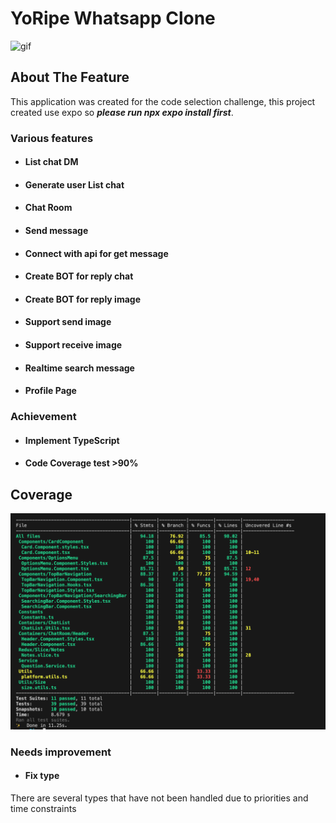 # YoRipe Whatsapp Clone

![gif](https://github.com/aaridwann/YoRipe-Whatsapp/blob/a332c75433b9504861e12f93f9ebfab4559f599a/assets/480.gif)


## About The Feature
This application was created for the code selection challenge, 
this project created use expo so ***please run npx expo install first***.


### Various features
- #### List chat DM
- #### Generate user List chat
- #### Chat Room
- #### Send message
- #### Connect with api for get message
- #### Create BOT for reply chat
- #### Create BOT for reply image
- #### Support send image
- #### Support receive image
- #### Realtime search message 
- #### Profile Page


### Achievement
- #### Implement TypeScript
- #### Code Coverage test >90%

## Coverage
![gif](https://github.com/aaridwann/YoRipe-Whatsapp/blob/a332c75433b9504861e12f93f9ebfab4559f599a/assets/coverage.png)


### Needs improvement
- #### Fix type
There are several types that have not been handled due to priorities and time constraints
